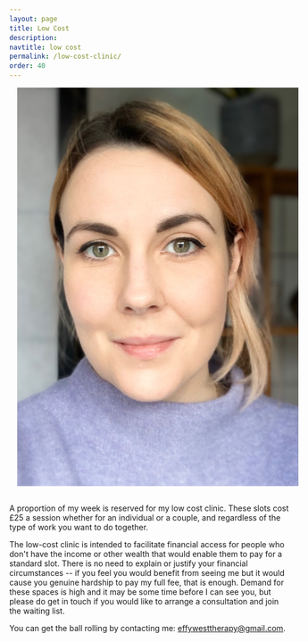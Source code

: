 ```yaml
---
layout: page
title: Low Cost
description: 
navtitle: low cost
permalink: /low-cost-clinic/
order: 40
---
```

<img class="col one right" src="/img/8D6106A2-86BA-4F07-AF7B-1B8AC3DCCADE.jpeg" alt="West Therapy" style="margin: 0 0 1em 1em" />

A proportion of my week is reserved for my low cost clinic. These slots cost £25 a session whether for an individual or a couple, and regardless of the type of work you want to do together. 

The low-cost clinic is intended to facilitate financial access for people who don't have the income or other wealth that would enable them to pay for a standard slot. There is no need to explain or justify your financial circumstances -- if you feel you would benefit from seeing me but it would cause you genuine hardship to pay my full fee, that is enough. Demand for these spaces is high and it may be some time before I can see you, but please do get in touch if you would like to arrange a consultation and join the waiting list.


You can get the ball rolling by contacting me: [effywesttherapy@gmail.com](mailto:effywesttherapy@gmail.com).
